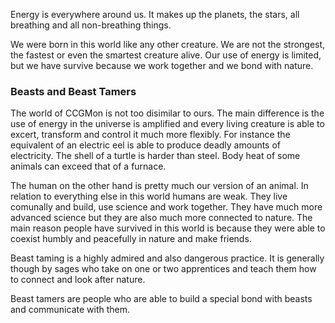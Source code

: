 Energy is everywhere around us. It makes up the planets, the stars, all breathing and all non-breathing things.

We were born in this world like any other creature. We are not the strongest, the fastest or even the smartest creature alive. Our use of energy is limited, but we have survive because we work together and we bond with nature.

### Beasts and Beast Tamers ###

The world of CCGMon is not too disimilar to ours. The main difference is the use of energy in the universe is amplified and every living creature is able to excert, transform and control it much more flexibly. For instance the equivalent of an electric eel is able to produce deadly amounts of electricity. The shell of a turtle is harder than steel. Body heat of some animals can exceed that of a furnace.

The human on the other hand is pretty much our version of an animal. In relation to everything else in this world humans are weak. They live comunally and build, use science and work together. They have much more advanced science but they are also much more connected to nature. The main reason people have survived in this world is because they were able to coexist humbly and peacefully in nature and make friends.

Beast taming is a highly admired and also dangerous practice. It is generally though by sages who take on one or two apprentices and teach them how to connect and look after nature.

Beast tamers are people who are able to build a special bond with beasts and communicate with them.